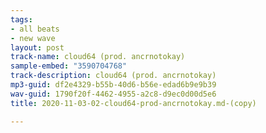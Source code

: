 ```yaml
---
tags:
- all beats
- new wave
layout: post
track-name: cloud64 (prod. ancrnotokay)
sample-embed: "3590704768"
track-description: cloud64 (prod. ancrnotokay)
mp3-guid: df2e4329-b55b-40d6-b56e-edad6b9e9b39
wav-guid: 1790f20f-4462-4955-a2c8-d9ec0d00d5e6
title: 2020-11-03-02-cloud64-prod-ancrnotokay.md-(copy)

---
```

